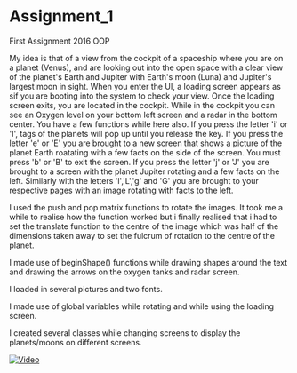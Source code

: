 # Assignment_1
First Assignment 2016 OOP

My idea is that of a view from the cockpit of a spaceship where you are on a planet (Venus), and are looking out into the open space with a clear view of the planet's Earth and Jupiter with Earth's moon (Luna) and Jupiter's largest moon in sight.
When you enter the UI, a loading screen appears as sif you are booting into the system to check your view.
Once the loading screen exits, you are located in the cockpit.
While in the cockpit you can see an Oxygen level on your bottom left screen and a radar in the bottom center.
You have a few functions while here also. If you press the letter 'i' or 'I', tags of the planets will pop up until you release the key.
If you press the letter 'e' or 'E' you are brought to a new screen that shows a picture of the planet Earth roatating with a few facts on the side of the screen. You must press 'b' or 'B' to exit the screen.
If you press the letter 'j' or 'J' you are brought to a screen with the planet Jupiter rotating and a few facts on the left.
Similarly with the letters 'l','L','g' and 'G' you are brought to your respective pages with an image rotating with facts to the left.

I used the push and pop matrix functions to rotate the images. It took me a while to realise how the function worked but i finally realised that i had to set the translate function to the centre of the image which was half of the dimensions taken away to set the fulcrum of rotation to the centre of the planet.

I made use of beginShape() functions while drawing shapes around the text and drawing the arrows on the oxygen tanks and radar screen.

I loaded in several pictures and two fonts.

I made use of global variables while rotating and while using the loading screen.

I created several classes while changing screens to display the planets/moons on different screens.

[![Video](http://img.youtube.com/vi/tYPVnA3dRNo&feature=youtu.be/0.jpg)](http://www.youtube.com/watch?v=tYPVnA3dRNo&feature=youtu.be)
